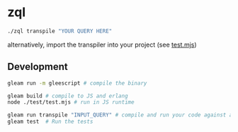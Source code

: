 # zql

```sh
./zql transpile "YOUR QUERY HERE"

```

alternatively, import the transpiler into your project (see [test.mjs](test/test.mjs))

## Development

```sh
gleam run -m gleescript # compile the binary

gleam build # compile to JS and erlang
node ./test/test.mjs # run in JS runtime
```

```sh
gleam run transpile "INPUT_QUERY" # compile and run your code against an input query
gleam test  # Run the tests
```
